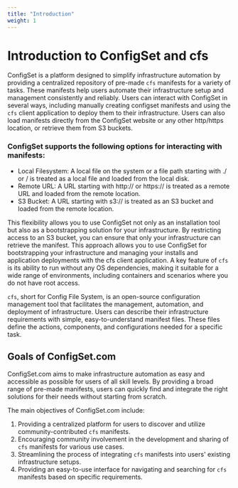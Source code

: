 ```yaml
---
title: "Introduction"
weight: 1
---
```


# Introduction to ConfigSet and cfs

ConfigSet is a platform designed to simplify infrastructure automation by providing a centralized repository of pre-made `cfs` manifests for a variety of tasks. These manifests help users automate their infrastructure setup and management consistently and reliably. Users can interact with ConfigSet in several ways, including manually creating configset manifests and using the `cfs` client application to deploy them to their infrastructure. Users can also load manifests directly from the ConfigSet website or any other http/https location, or retrieve them from S3 buckets.

### ConfigSet supports the following options for interacting with manifests:
* Local Filesystem: A local file on the system or a file path starting with ./ or / is treated as a local file and loaded from the local disk.
* Remote URL: A URL starting with http:// or https:// is treated as a remote URL and loaded from the remote location.
* S3 Bucket: A URL starting with s3:// is treated as an S3 bucket and loaded from the remote location.

This flexibility allows you to use ConfigSet not only as an installation tool but also as a bootstrapping solution for your infrastructure. By restricting access to an S3 bucket, you can ensure that only your infrastructure can retrieve the manifest. This approach allows you to use ConfigSet for bootstrapping your infrastructure and managing your installs and application deployments with the cfs client application. A key feature of `cfs` is its ability to run without any OS dependencies, making it suitable for a wide range of environments, including containers and scenarios where you do not have root access.

`cfs`, short for Config File System, is an open-source configuration management tool that facilitates the management, automation, and deployment of infrastructure. Users can describe their infrastructure requirements with simple, easy-to-understand manifest files. These files define the actions, components, and configurations needed for a specific task.

## Goals of ConfigSet.com

ConfigSet.com aims to make infrastructure automation as easy and accessible as possible for users of all skill levels. By providing a broad range of pre-made manifests, users can quickly find and integrate the right solutions for their needs without starting from scratch.

The main objectives of ConfigSet.com include:

1. Providing a centralized platform for users to discover and utilize community-contributed `cfs` manifests.
2. Encouraging community involvement in the development and sharing of `cfs` manifests for various use cases.
3. Streamlining the process of integrating `cfs` manifests into users' existing infrastructure setups.
4. Providing an easy-to-use interface for navigating and searching for `cfs` manifests based on specific requirements.

